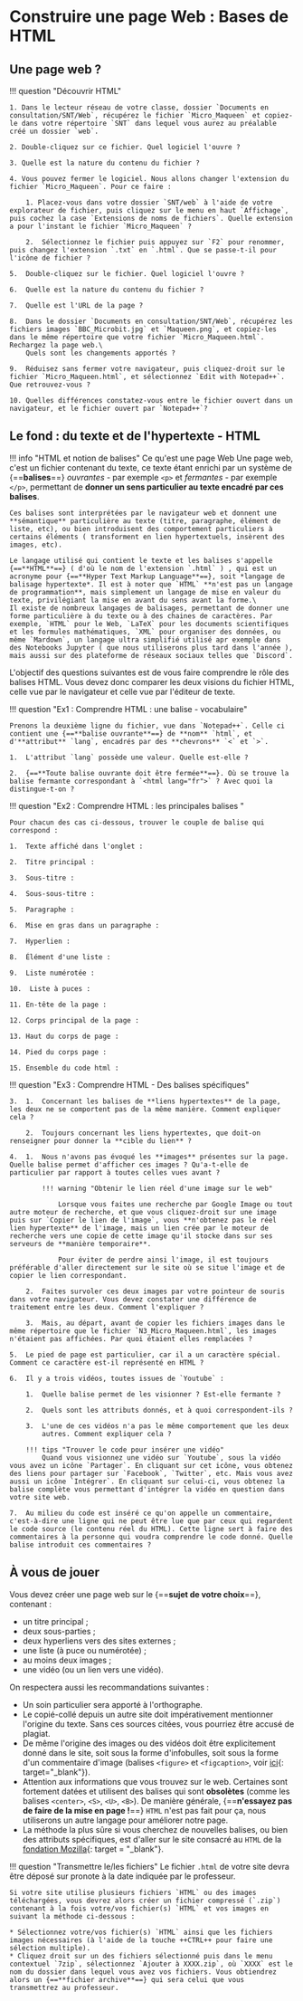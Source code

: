 # Construire une page Web : Bases de HTML

## Une page web ?

!!! question "Découvrir HTML"

    1. Dans le lecteur réseau de votre classe, dossier `Documents en consultation/SNT/Web`, récupérez le fichier `Micro_Maqueen` et copiez-le dans votre répertoire `SNT` dans lequel vous aurez au préalable créé un dossier `web`.

    2. Double-cliquez sur ce fichier. Quel logiciel l'ouvre ?

    3. Quelle est la nature du contenu du fichier ?

    4. Vous pouvez fermer le logiciel. Nous allons changer l'extension du fichier `Micro_Maqueen`. Pour ce faire :

        1. Placez-vous dans votre dossier `SNT/web` à l'aide de votre explorateur de fichier, puis cliquez sur le menu en haut `Affichage`, puis cochez la case `Extensions de noms de fichiers`. Quelle extension a pour l'instant le fichier `Micro_Maqueen` ?

        2.  Sélectionnez le fichier puis appuyez sur `F2` pour renommer, puis changez l'extension `.txt` en `.html`. Que se passe-t-il pour l'icône de fichier ?

    5.  Double-cliquez sur le fichier. Quel logiciel l'ouvre ?

    6.  Quelle est la nature du contenu du fichier ?

    7.  Quelle est l'URL de la page ?

    8.  Dans le dossier `Documents en consultation/SNT/Web`, récupérez les fichiers images `BBC_Microbit.jpg` et `Maqueen.png`, et copiez-les dans le même répertoire que votre fichier `Micro_Maqueen.html`. Rechargez la page web.\
        Quels sont les changements apportés ?

    9.  Réduisez sans fermer votre navigateur, puis cliquez-droit sur le fichier `Micro_Maqueen.html`, et sélectionnez `Edit with Notepad++`. Que retrouvez-vous ?

    10. Quelles différences constatez-vous entre le fichier ouvert dans un navigateur, et le fichier ouvert par `Notepad++`?

## Le fond : du texte et de l'hypertexte - HTML


!!! info "HTML et notion de balises"
    Ce qu'est une page Web Une page web, c'est un fichier contenant du texte, ce texte étant enrichi par un système de {==**balises**==} *ouvrantes* - par exemple `<p>` et *fermantes* - par exemple `</p>`, permettant de **donner un sens particulier au texte encadré par ces balises**.

    Ces balises sont interprétées par le navigateur web et donnent une **sémantique** particulière au texte (titre, paragraphe, élément de liste, etc), ou bien introduisent des comportement particuliers à certains éléments ( transforment en lien hypertextuels, insèrent des images, etc).

    Le langage utilisé qui contient le texte et les balises s'appelle {==**HTML**==} ( d'où le nom de l'extension `.html` ) , qui est un acronyme pour {==**Hyper Text Markup Language**==}, soit *langage de balisage hypertexte*. Il est à noter que `HTML` **n'est pas un langage de programmation**, mais simplement un langage de mise en valeur du texte, privilégiant la mise en avant du sens avant la forme.\
    Il existe de nombreux langages de balisages, permettant de donner une forme particulière à du texte ou à des chaines de caractères. Par exemple, `HTML` pour le Web, `LaTeX` pour les documents scientifiques et les formules mathématiques, `XML` pour organiser des données, ou même `Mardown`, un langage ultra simplifié utilisé apr exemple dans des Notebooks Jupyter ( que nous utiliserons plus tard dans l'année ), mais aussi sur des plateforme de réseaux sociaux telles que `Discord`.

L'objectif des questions suivantes est de vous faire comprendre le rôle
des balises HTML. Vous devez donc comparer les deux visions du fichier
HTML, celle vue par le navigateur et celle vue par l'éditeur de texte.

!!! question "Ex1 : Comprendre HTML : une balise - vocabulaire"

    Prenons la deuxième ligne du fichier, vue dans `Notepad++`. Celle ci contient une {==**balise ouvrante**==} de **nom** `html`, et d'**attribut** `lang`, encadrés par des **chevrons** `<` et `>`.

    1.  L'attribut `lang` possède une valeur. Quelle est-elle ?

    2.  {==**Toute balise ouvrante doit être fermée**==}. Où se trouve la balise fermante correspondant à `<html lang="fr">` ? Avec quoi la distingue-t-on ?

!!! question  "Ex2 : Comprendre HTML : les principales balises "

    Pour chacun des cas ci-dessous, trouver le couple de balise qui correspond :

    1.  Texte affiché dans l'onglet :

    2.  Titre principal :

    3.  Sous-titre :

    4.  Sous-sous-titre :

    5.  Paragraphe :

    6.  Mise en gras dans un paragraphe :

    7.  Hyperlien :

    8.  Élément d'une liste :

    9.  Liste numérotée :

    10.  Liste à puces :

    11. En-tête de la page :

    12. Corps principal de la page :

    13. Haut du corps de page :

    14. Pied du corps page :

    15. Ensemble du code html :

!!! question "Ex3 : Comprendre HTML - Des balises spécifiques"

    3.  1.  Concernant les balises de **liens hypertextes** de la page, les deux ne se comportent pas de la même manière. Comment expliquer cela ?

        2.  Toujours concernant les liens hypertextes, que doit-on renseigner pour donner la **cible du lien** ?

    4.  1.  Nous n'avons pas évoqué les **images** présentes sur la page. Quelle balise permet d'afficher ces images ? Qu'a-t-elle de particulier par rapport à toutes celles vues avant ?

            !!! warning "Obtenir le lien réel d'une image sur le web"

                Lorsque vous faites une recherche par Google Image ou tout autre moteur de recherche, et que vous cliquez-droit sur une image puis sur `Copier le lien de l'image`, vous **n'obtenez pas le réel lien hypertexte** de l'image, mais un lien crée par le moteur de recherche vers une copie de cette image qu'il stocke dans sur ses serveurs de **manière temporaire**.

                Pour éviter de perdre ainsi l'image, il est toujours préférable d'aller directement sur le site où se situe l'image et de copier le lien correspondant.

        2.  Faites survoler ces deux images par votre pointeur de souris dans votre navigateur. Vous devez constater une différence de traitement entre les deux. Comment l'expliquer ?

        3.  Mais, au départ, avant de copier les fichiers images dans le même répertoire que le fichier `N3_Micro_Maqueen.html`, les images n'étaient pas affichées. Par quoi étaient elles remplacées ?

    5.  Le pied de page est particulier, car il a un caractère spécial. Comment ce caractère est-il représenté en HTML ?

    6.  Il y a trois vidéos, toutes issues de `Youtube` :

        1.  Quelle balise permet de les visionner ? Est-elle fermante ?

        2.  Quels sont les attributs donnés, et à quoi correspondent-ils ?

        3.  L'une de ces vidéos n'a pas le même comportement que les deux
            autres. Comment expliquer cela ?

        !!! tips "Trouver le code pour insérer une vidéo"
            Quand vous visionnez une vidéo sur `Youtube`, sous la vidéo vous avez un icône `Partager`. En cliquant sur cet icône, vous obtenez des liens pour partager sur `Facebook`, `Twitter`, etc. Mais vous avez aussi un icône `Intégrer`. En cliquant sur celui-ci, vous obtenez la balise complète vous permettant d'intégrer la vidéo en question dans votre site web.

    7.  Au milieu du code est inséré ce qu'on appelle un commentaire, c'est-à-dire une ligne qui ne peut être lue que par ceux qui regardent le code source (le contenu réel du HTML). Cette ligne sert à faire des commentaires à la personne qui voudra comprendre le code donné. Quelle balise introduit ces commentaires ?

## À vous de jouer

Vous devez créer une page web sur le {==**sujet de votre choix**==}, contenant :

* un titre principal ;
* deux sous-parties ;
* deux hyperliens vers des sites externes ;
* une liste (à puce ou numérotée) ;
* au moins deux images ;
* une vidéo (ou un lien vers une vidéo).

On respectera aussi les recommandations suivantes :

* Un soin particulier sera apporté à l'orthographe.
* Le copié-collé depuis un autre site doit impérativement mentionner l'origine du texte. Sans ces sources citées, vous pourriez être accusé de plagiat.
* De même l'origine des images ou des vidéos doit être explicitement donné dans le site, soit sous la forme d'infobulles, soit sous la forme d'un commentaire d'image (balises `<figure>` et `<figcaption>`, voir [ici](https://developer.mozilla.org/fr/docs/Web/HTML/Element/figcaption){: target="_blank"}).
* Attention aux informations que vous trouvez sur le web. Certaines sont fortement datées et utilisent des balises qui sont **obsolètes** (comme les balises `<center>`, `<S>`, `<U>`, `<B>`). De manière générale, {==**n'essayez pas de faire de la mise en page !**==} `HTML` n'est pas fait pour ça, nous utiliserons un autre langage pour améliorer notre page.
* La méthode la plus sûre si vous cherchez de nouvelles balises, ou bien des attributs spécifiques, est d'aller sur le site consacré au `HTML` de la [fondation Mozilla](https://developer.mozilla.org/fr/docs/Web/HTML){: target = "_blank"}.

!!! question "Transmettre le/les fichiers"
    Le fichier `.html` de votre site devra être déposé sur pronote à la date indiquée par le professeur.

    Si votre site utilise plusieurs fichiers `HTML` ou des images téléchargées, vous devrez alors créer un fichier compressé (`.zip`) contenant à la fois votre/vos fichier(s) `HTML` et vos images en suivant la méthode ci-dessous :

    * Sélectionnez votre/vos fichier(s) `HTML` ainsi que les fichiers images nécessaires (à l'aide de la touche ++CTRL++ pour faire une sélection multiple).
    * Cliquez droit sur un des fichiers sélectionné puis dans le menu contextuel `7zip`, sélectionnez `Ajouter à XXXX.zip`, où `XXXX` est le nom du dossier dans lequel vous avez vos fichiers. Vous obtiendrez alors un {==**fichier archive**==} qui sera celui que vous transmettrez au professeur.
